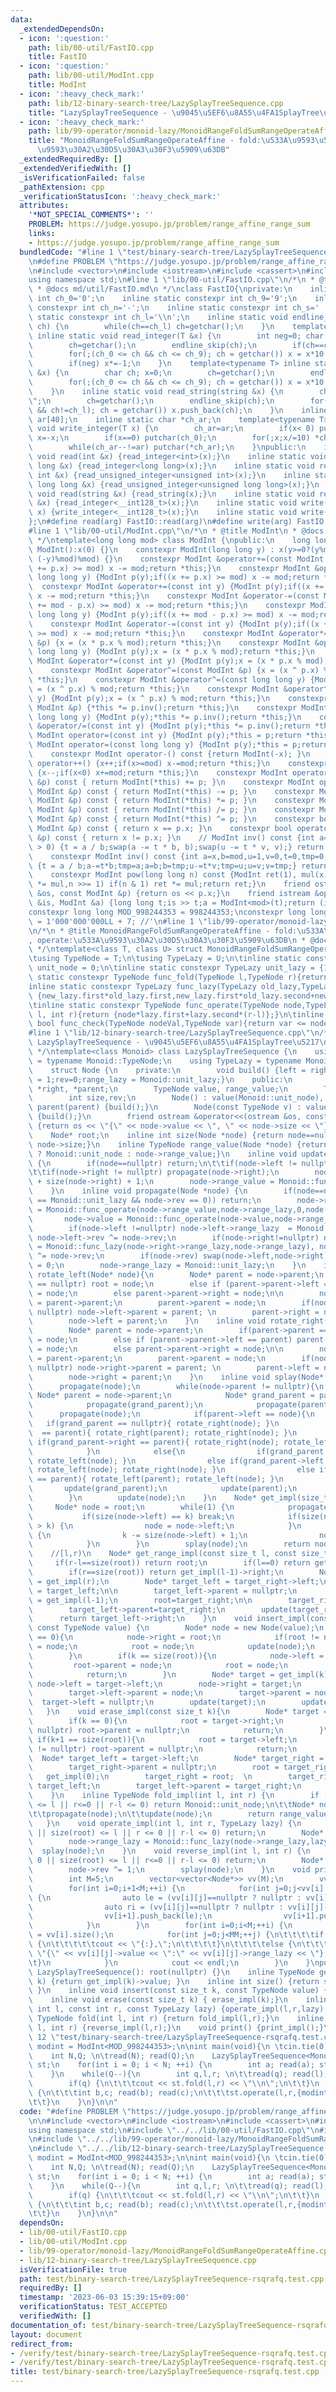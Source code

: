 ```yaml
---
data:
  _extendedDependsOn:
  - icon: ':question:'
    path: lib/00-util/FastIO.cpp
    title: FastIO
  - icon: ':question:'
    path: lib/00-util/ModInt.cpp
    title: ModInt
  - icon: ':heavy_check_mark:'
    path: lib/12-binary-search-tree/LazySplayTreeSequence.cpp
    title: "LazySplayTreeSequence - \u9045\u5EF6\u8A55\u4FA1SplayTree\u5217"
  - icon: ':heavy_check_mark:'
    path: lib/99-operator/monoid-lazy/MonoidRangeFoldSumRangeOperateAffine.cpp
    title: "MonoidRangeFoldSumRangeOperateAffine - fold:\u533A\u9593\u548C, operate:\u533A\
      \u9593\u30A2\u30D5\u30A3\u30F3\u5909\u63DB"
  _extendedRequiredBy: []
  _extendedVerifiedWith: []
  _isVerificationFailed: false
  _pathExtension: cpp
  _verificationStatusIcon: ':heavy_check_mark:'
  attributes:
    '*NOT_SPECIAL_COMMENTS*': ''
    PROBLEM: https://judge.yosupo.jp/problem/range_affine_range_sum
    links:
    - https://judge.yosupo.jp/problem/range_affine_range_sum
  bundledCode: "#line 1 \"test/binary-search-tree/LazySplayTreeSequence-rsqrafq.test.cpp\"\
    \n#define PROBLEM \"https://judge.yosupo.jp/problem/range_affine_range_sum\"\n\
    \n#include <vector>\n#include <iostream>\n#include <cassert>\n#include <queue>\n\
    using namespace std;\n#line 1 \"lib/00-util/FastIO.cpp\"\n/*\n * @title FastIO\n\
    \ * @docs md/util/FastIO.md\n */\nclass FastIO{\nprivate:\n    inline static constexpr\
    \ int ch_0='0';\n    inline static constexpr int ch_9='9';\n    inline static\
    \ constexpr int ch_n='-';\n    inline static constexpr int ch_s=' ';\n    inline\
    \ static constexpr int ch_l='\\n';\n    inline static void endline_skip(char&\
    \ ch) {\n        while(ch==ch_l) ch=getchar();\n    }\n    template<typename T>\
    \ inline static void read_integer(T &x) {\n        int neg=0; char ch; x=0;\n\
    \        ch=getchar();\n        endline_skip(ch);\n        if(ch==ch_n) neg=1,ch=getchar();\n\
    \        for(;(ch_0 <= ch && ch <= ch_9); ch = getchar()) x = x*10 + (ch-ch_0);\n\
    \        if(neg) x*=-1;\n    }\n    template<typename T> inline static void read_unsigned_integer(T\
    \ &x) {\n        char ch; x=0;\n        ch=getchar();\n        endline_skip(ch);\n\
    \        for(;(ch_0 <= ch && ch <= ch_9); ch = getchar()) x = x*10 + (ch-ch_0);\n\
    \    }\n    inline static void read_string(string &x) {\n        char ch; x=\"\
    \";\n        ch=getchar();\n        endline_skip(ch);\n        for(;(ch != ch_s\
    \ && ch!=ch_l); ch = getchar()) x.push_back(ch);\n    }\n    inline static char\
    \ ar[40];\n    inline static char *ch_ar;\n    template<typename T> inline static\
    \ void write_integer(T x) {\n        ch_ar=ar;\n        if(x< 0) putchar(ch_n),\
    \ x=-x;\n        if(x==0) putchar(ch_0);\n        for(;x;x/=10) *ch_ar++=(ch_0+x%10);\n\
    \        while(ch_ar--!=ar) putchar(*ch_ar);\n    }\npublic:\n    inline static\
    \ void read(int &x) {read_integer<int>(x);}\n    inline static void read(long\
    \ long &x) {read_integer<long long>(x);}\n    inline static void read(unsigned\
    \ int &x) {read_unsigned_integer<unsigned int>(x);}\n    inline static void read(unsigned\
    \ long long &x) {read_unsigned_integer<unsigned long long>(x);}\n    inline static\
    \ void read(string &x) {read_string(x);}\n    inline static void read(__int128_t\
    \ &x) {read_integer<__int128_t>(x);}\n    inline static void write(__int128_t\
    \ x) {write_integer<__int128_t>(x);}\n    inline static void write(char x) {putchar(x);}\n\
    };\n#define read(arg) FastIO::read(arg)\n#define write(arg) FastIO::write(arg)\n\
    #line 1 \"lib/00-util/ModInt.cpp\"\n/*\n * @title ModInt\n * @docs md/util/ModInt.md\n\
    \ */\ntemplate<long long mod> class ModInt {\npublic:\n    long long x;\n    constexpr\
    \ ModInt():x(0) {}\n    constexpr ModInt(long long y) : x(y>=0?(y%mod): (mod -\
    \ (-y)%mod)%mod) {}\n    constexpr ModInt &operator+=(const ModInt &p) {if((x\
    \ += p.x) >= mod) x -= mod;return *this;}\n    constexpr ModInt &operator+=(const\
    \ long long y) {ModInt p(y);if((x += p.x) >= mod) x -= mod;return *this;}\n  \
    \  constexpr ModInt &operator+=(const int y) {ModInt p(y);if((x += p.x) >= mod)\
    \ x -= mod;return *this;}\n    constexpr ModInt &operator-=(const ModInt &p) {if((x\
    \ += mod - p.x) >= mod) x -= mod;return *this;}\n    constexpr ModInt &operator-=(const\
    \ long long y) {ModInt p(y);if((x += mod - p.x) >= mod) x -= mod;return *this;}\n\
    \    constexpr ModInt &operator-=(const int y) {ModInt p(y);if((x += mod - p.x)\
    \ >= mod) x -= mod;return *this;}\n    constexpr ModInt &operator*=(const ModInt\
    \ &p) {x = (x * p.x % mod);return *this;}\n    constexpr ModInt &operator*=(const\
    \ long long y) {ModInt p(y);x = (x * p.x % mod);return *this;}\n    constexpr\
    \ ModInt &operator*=(const int y) {ModInt p(y);x = (x * p.x % mod);return *this;}\n\
    \    constexpr ModInt &operator^=(const ModInt &p) {x = (x ^ p.x) % mod;return\
    \ *this;}\n    constexpr ModInt &operator^=(const long long y) {ModInt p(y);x\
    \ = (x ^ p.x) % mod;return *this;}\n    constexpr ModInt &operator^=(const int\
    \ y) {ModInt p(y);x = (x ^ p.x) % mod;return *this;}\n    constexpr ModInt &operator/=(const\
    \ ModInt &p) {*this *= p.inv();return *this;}\n    constexpr ModInt &operator/=(const\
    \ long long y) {ModInt p(y);*this *= p.inv();return *this;}\n    constexpr ModInt\
    \ &operator/=(const int y) {ModInt p(y);*this *= p.inv();return *this;}\n    constexpr\
    \ ModInt operator=(const int y) {ModInt p(y);*this = p;return *this;}\n    constexpr\
    \ ModInt operator=(const long long y) {ModInt p(y);*this = p;return *this;}\n\
    \    constexpr ModInt operator-() const {return ModInt(-x); }\n    constexpr ModInt\
    \ operator++() {x++;if(x>=mod) x-=mod;return *this;}\n    constexpr ModInt operator--()\
    \ {x--;if(x<0) x+=mod;return *this;}\n    constexpr ModInt operator+(const ModInt\
    \ &p) const { return ModInt(*this) += p; }\n    constexpr ModInt operator-(const\
    \ ModInt &p) const { return ModInt(*this) -= p; }\n    constexpr ModInt operator*(const\
    \ ModInt &p) const { return ModInt(*this) *= p; }\n    constexpr ModInt operator/(const\
    \ ModInt &p) const { return ModInt(*this) /= p; }\n    constexpr ModInt operator^(const\
    \ ModInt &p) const { return ModInt(*this) ^= p; }\n    constexpr bool operator==(const\
    \ ModInt &p) const { return x == p.x; }\n    constexpr bool operator!=(const ModInt\
    \ &p) const { return x != p.x; }\n    // ModInt inv() const {int a=x,b=mod,u=1,v=0,t;while(b\
    \ > 0) {t = a / b;swap(a -= t * b, b);swap(u -= t * v, v);} return ModInt(u);}\n\
    \    constexpr ModInt inv() const {int a=x,b=mod,u=1,v=0,t=0,tmp=0;while(b > 0)\
    \ {t = a / b;a-=t*b;tmp=a;a=b;b=tmp;u-=t*v;tmp=u;u=v;v=tmp;} return ModInt(u);}\n\
    \    constexpr ModInt pow(long long n) const {ModInt ret(1), mul(x);for(;n > 0;mul\
    \ *= mul,n >>= 1) if(n & 1) ret *= mul;return ret;}\n    friend ostream &operator<<(ostream\
    \ &os, const ModInt &p) {return os << p.x;}\n    friend istream &operator>>(istream\
    \ &is, ModInt &a) {long long t;is >> t;a = ModInt<mod>(t);return (is);}\n};\n\
    constexpr long long MOD_998244353 = 998244353;\nconstexpr long long MOD_1000000007\
    \ = 1'000'000'000LL + 7; //'\n#line 1 \"lib/99-operator/monoid-lazy/MonoidRangeFoldSumRangeOperateAffine.cpp\"\
    \n/*\n * @title MonoidRangeFoldSumRangeOperateAffine - fold:\u533A\u9593\u548C\
    , operate:\u533A\u9593\u30A2\u30D5\u30A3\u30F3\u5909\u63DB\n * @docs md/operator/monoid-lazy/MonoidRangeSumRangeAffine.md\n\
    \ */\ntemplate<class T, class U> struct MonoidRangeFoldSumRangeOperateAffine {\n\
    \tusing TypeNode = T;\n\tusing TypeLazy = U;\n\tinline static constexpr TypeNode\
    \ unit_node = 0;\n\tinline static constexpr TypeLazy unit_lazy = {1,0};\n\tinline\
    \ static constexpr TypeNode func_fold(TypeNode l,TypeNode r){return l+r;}\n\t\
    inline static constexpr TypeLazy func_lazy(TypeLazy old_lazy,TypeLazy new_lazy){return\
    \ {new_lazy.first*old_lazy.first,new_lazy.first*old_lazy.second+new_lazy.second};}\n\
    \tinline static constexpr TypeNode func_operate(TypeNode node,TypeLazy lazy,int\
    \ l, int r){return {node*lazy.first+lazy.second*(r-l)};}\n\tinline static constexpr\
    \ bool func_check(TypeNode nodeVal,TypeNode var){return var <= nodeVal;}\n};\n\
    #line 1 \"lib/12-binary-search-tree/LazySplayTreeSequence.cpp\"\n/*\n * @title\
    \ LazySplayTreeSequence - \u9045\u5EF6\u8A55\u4FA1SplayTree\u5217\n * @docs md/binary-search-tree/LazySplayTreeSequence.md\n\
    \ */\ntemplate<class Monoid> class LazySplayTreeSequence {\n    using TypeNode\
    \ = typename Monoid::TypeNode;\n    using TypeLazy = typename Monoid::TypeLazy;\n\
    \    struct Node {\n    private:\n        void build() {left = right = nullptr;size\
    \ = 1;rev=0;range_lazy = Monoid::unit_lazy;}\n    public:\n        Node *left,\
    \ *right, *parent;\n        TypeNode value, range_value;\n        TypeLazy range_lazy;\n\
    \        int size,rev;\n        Node() : value(Monoid::unit_node), range_value(Monoid::unit_node),\
    \ parent(parent) {build();}\n        Node(const TypeNode v) : value(v),range_value(v)\
    \ {build();}\n        friend ostream &operator<<(ostream &os, const Node* node)\
    \ {return os << \"{\" << node->value << \", \" << node->size << \"}\";}\n    };\n\
    \    Node* root;\n    inline int size(Node *node) {return node==nullptr ? 0 :\
    \ node->size;}\n    inline TypeNode range_value(Node *node) {return node==nullptr\
    \ ? Monoid::unit_node : node->range_value;}\n    inline void update(Node *node)\
    \ {\n        if(node==nullptr) return;\n\t\tif(node->left != nullptr) propagate(node->left);\n\
    \t\tif(node->right != nullptr) propagate(node->right);\n        node->size = size(node->left)\
    \ + size(node->right) + 1;\n        node->range_value = Monoid::func_fold(Monoid::func_fold(range_value(node->left),node->value),range_value(node->right));\n\
    \    }\n    inline void propagate(Node *node) {\n        if(node==nullptr || (node->range_lazy\
    \ == Monoid::unit_lazy && node->rev == 0)) return;\n        node->range_value\
    \ = Monoid::func_operate(node->range_value,node->range_lazy,0,node->size);\n \
    \       node->value = Monoid::func_operate(node->value,node->range_lazy,0,1);\n\
    \        if(node->left !=nullptr) node->left->range_lazy  = Monoid::func_lazy(node->left->range_lazy,node->range_lazy),\
    \ node->left->rev ^= node->rev;\n        if(node->right!=nullptr) node->right->range_lazy\
    \ = Monoid::func_lazy(node->right->range_lazy,node->range_lazy), node->right->rev\
    \ ^= node->rev;\n        if(node->rev) swap(node->left,node->right), node->rev\
    \ = 0;\n        node->range_lazy = Monoid::unit_lazy;\n    }\n    inline void\
    \ rotate_left(Node* node){\n        Node* parent = node->parent;\n        if(parent->parent\
    \ == nullptr) root = node;\n        else if (parent->parent->left == parent) parent->parent->left\
    \ = node;\n        else parent->parent->right = node;\n\n        node->parent\
    \ = parent->parent;\n        parent->parent = node;\n        if(node->left !=\
    \ nullptr) node->left->parent = parent; \n        parent->right = node->left;\n\
    \        node->left = parent;\n    }\n    inline void rotate_right(Node* node){\n\
    \        Node* parent = node->parent;\n        if(parent->parent == nullptr) root\
    \ = node;\n        else if (parent->parent->left == parent) parent->parent->left\
    \ = node;\n        else parent->parent->right = node;\n\n        node->parent\
    \ = parent->parent;\n        parent->parent = node;\n        if(node->right !=\
    \ nullptr) node->right->parent = parent; \n        parent->left = node->right;\n\
    \        node->right = parent;\n    }\n    inline void splay(Node* node){\n  \
    \      propagate(node);\n        while(node->parent != nullptr){\n           \
    \ Node* parent = node->parent;\n            Node* grand_parent = parent->parent;\n\
    \            propagate(grand_parent);\n            propagate(parent);\n      \
    \      propagate(node);\n            if(parent->left == node){\n             \
    \   if(grand_parent == nullptr){ rotate_right(node); }\n                else if(grand_parent->left\
    \  == parent){ rotate_right(parent); rotate_right(node); }\n                else\
    \ if(grand_parent->right == parent){ rotate_right(node); rotate_left(node); }\n\
    \            }\n            else{\n                if(grand_parent == nullptr){\
    \ rotate_left(node); }\n                else if(grand_parent->left  == parent){\
    \ rotate_left(node); rotate_right(node); }\n                else if(grand_parent->right\
    \ == parent){ rotate_left(parent); rotate_left(node); }\n            }\n     \
    \       update(grand_parent);\n            update(parent);\n            update(node);\n\
    \        }\n        update(node);\n    }\n    Node* get_impl(size_t k) {\n   \
    \     Node* node = root;\n        while(1) {\n            propagate(node);\n \
    \           if(size(node->left) == k) break;\n            if(size(node->left)\
    \ > k) {\n                node = node->left;\n            }\n            else\
    \ {\n                k -= size(node->left) + 1;\n                node = node->right;\n\
    \            }\n        }\n        splay(node);\n        return node;\n    }\n\
    \    //[l,r)\n    Node* get_range_impl(const size_t l, const size_t r) {\n   \
    \     if(r-l==size(root)) return root;\n        if(l==0) return get_impl(r)->left;\n\
    \        if(r==size(root)) return get_impl(l-1)->right;\n        Node* target_right\
    \ = get_impl(r);\n        Node* target_left = target_right->left;\n        root\
    \ = target_left;\n\n        target_left->parent = nullptr;\n        target_left\
    \ = get_impl(l-1);\n        root=target_right;\n\n        target_right->left=target_left;\n\
    \        target_left->parent=target_right;\n        update(target_right);\n  \
    \      return target_left->right;\n    }\n    void insert_impl(const size_t k,\
    \ const TypeNode value) {\n        Node* node = new Node(value);\n        if(k\
    \ == 0){\n            node->right = root;\n            if(root != nullptr) root->parent\
    \ = node;\n            root = node;\n            update(node);\n            return;\n\
    \        }\n        if(k == size(root)){\n            node->left = root;\n   \
    \         root->parent = node;\n            root = node;\n            update(node);\n\
    \            return;\n        }\n        Node* target = get_impl(k);\n       \
    \ node->left = target->left;\n        node->right = target;\n        root = node;\n\
    \        target->left->parent = node;\n        target->parent = node;\n      \
    \  target->left = nullptr;\n        update(target);\n        update(node);\n \
    \   }\n    void erase_impl(const size_t k){\n        Node* target = get_impl(k);\n\
    \        if(k == 0){\n            root = target->right;\n            if(root !=\
    \ nullptr) root->parent = nullptr;\n            return;\n        }\n        else\
    \ if(k+1 == size(root)){\n            root = target->left;\n            if(root\
    \ != nullptr) root->parent = nullptr;\n            return;\n        }\n      \
    \  Node* target_left = target->left;\n        Node* target_right = target->right;\n\
    \        target_right->parent = nullptr;\n        root = target_right;\n     \
    \   get_impl(0);\n        target_right = root;  \n        target_right->left =\
    \ target_left;\n        target_left->parent = target_right;\n        update(target_right);\n\
    \    }\n    inline TypeNode fold_impl(int l, int r) {\n        if (l < 0 || size(root)\
    \ <= l || r<=0 || r-l <= 0) return Monoid::unit_node;\n\t\tNode* node=get_range_impl(l,r);\n\
    \t\tpropagate(node);\n\t\tupdate(node);\n        return range_value(node);\n \
    \   }\n    void operate_impl(int l, int r, TypeLazy lazy) {\n        if(l < 0\
    \ || size(root) <= l || r <= 0 || r-l <= 0) return;\n        Node* node=get_range_impl(l,r);\n\
    \        node->range_lazy = Monoid::func_lazy(node->range_lazy,lazy);\n      \
    \  splay(node);\n    }\n    void reverse_impl(int l, int r) {\n        if (l <\
    \ 0 || size(root) <= l || r<=0 || r-l <= 0) return;\n        Node* node=get_range_impl(l,r);\n\
    \        node->rev ^= 1;\n        splay(node);\n    }\n    void print_impl() {\n\
    \        int M=5;\n        vector<vector<Node*>> vv(M);\n        vv[0].push_back(root);\n\
    \        for(int i=0;i+1<M;++i) {\n            for(int j=0;j<vv[i].size();++j)\
    \ {\n                auto le = (vv[i][j]==nullptr ? nullptr : vv[i][j]->left);\n\
    \                auto ri = (vv[i][j]==nullptr ? nullptr : vv[i][j]->right);\n\
    \                vv[i+1].push_back(le);\n                vv[i+1].push_back(ri);\n\
    \            }\n        }\n        for(int i=0;i<M;++i) {\n            int MM\
    \ = vv[i].size();\n            for(int j=0;j<MM;++j) {\n\t\t\t\tif(vv[i][j]==nullptr)\
    \ {\n\t\t\t\t\tcout << \"{:},\";\n\t\t\t\t}\n\t\t\t\telse {\n\t\t\t\t\tcout <<\
    \ \"{\" << vv[i][j]->value << \":\" << vv[i][j]->range_lazy << \"}, \";\n\t\t\t\
    \t}\n            }\n            cout << endl;\n        }\n    }\npublic:\n   \
    \ LazySplayTreeSequence(): root(nullptr) {}\n    inline TypeNode get(const size_t\
    \ k) {return get_impl(k)->value; }\n    inline int size() {return size(root);\
    \ }\n    inline void insert(const size_t k, const TypeNode value) {insert_impl(k,value);}\n\
    \    inline void erase(const size_t k) { erase_impl(k);}\n    inline void operate(const\
    \ int l, const int r, const TypeLazy lazy) {operate_impl(l,r,lazy);}\n    inline\
    \ TypeNode fold(int l, int r) {return fold_impl(l,r);}\n    inline void reverse(int\
    \ l, int r) {reverse_impl(l,r);}\n    void print() {print_impl();}\n};\n#line\
    \ 12 \"test/binary-search-tree/LazySplayTreeSequence-rsqrafq.test.cpp\"\n\nusing\
    \ modint = ModInt<MOD_998244353>;\n\nint main(void){\n \tcin.tie(0);ios::sync_with_stdio(false);\n\
    \    int N,Q; \n\tread(N); read(Q);\n    LazySplayTreeSequence<MonoidRangeFoldSumRangeOperateAffine<modint,pair<modint,modint>>>\
    \ st;\n    for(int i = 0; i < N; ++i) {\n        int a; read(a); st.insert(i,a);\n\
    \    }\n    while(Q--){\n        int q,l,r; \n\t\tread(q); read(l); read(r);\n\
    \        if(q) {\n\t\t\tcout << st.fold(l,r) << \"\\n\";\n\t\t}\n        else\
    \ {\n\t\t\tint b,c; read(b); read(c);\n\t\t\tst.operate(l,r,{modint(b),modint(c)});\n\
    \t\t}\n    }\n}\n\n"
  code: "#define PROBLEM \"https://judge.yosupo.jp/problem/range_affine_range_sum\"\
    \n\n#include <vector>\n#include <iostream>\n#include <cassert>\n#include <queue>\n\
    using namespace std;\n#include \"../../lib/00-util/FastIO.cpp\"\n#include \"../../lib/00-util/ModInt.cpp\"\
    \n#include \"../../lib/99-operator/monoid-lazy/MonoidRangeFoldSumRangeOperateAffine.cpp\"\
    \n#include \"../../lib/12-binary-search-tree/LazySplayTreeSequence.cpp\"\n\nusing\
    \ modint = ModInt<MOD_998244353>;\n\nint main(void){\n \tcin.tie(0);ios::sync_with_stdio(false);\n\
    \    int N,Q; \n\tread(N); read(Q);\n    LazySplayTreeSequence<MonoidRangeFoldSumRangeOperateAffine<modint,pair<modint,modint>>>\
    \ st;\n    for(int i = 0; i < N; ++i) {\n        int a; read(a); st.insert(i,a);\n\
    \    }\n    while(Q--){\n        int q,l,r; \n\t\tread(q); read(l); read(r);\n\
    \        if(q) {\n\t\t\tcout << st.fold(l,r) << \"\\n\";\n\t\t}\n        else\
    \ {\n\t\t\tint b,c; read(b); read(c);\n\t\t\tst.operate(l,r,{modint(b),modint(c)});\n\
    \t\t}\n    }\n}\n\n"
  dependsOn:
  - lib/00-util/FastIO.cpp
  - lib/00-util/ModInt.cpp
  - lib/99-operator/monoid-lazy/MonoidRangeFoldSumRangeOperateAffine.cpp
  - lib/12-binary-search-tree/LazySplayTreeSequence.cpp
  isVerificationFile: true
  path: test/binary-search-tree/LazySplayTreeSequence-rsqrafq.test.cpp
  requiredBy: []
  timestamp: '2023-06-03 15:39:15+09:00'
  verificationStatus: TEST_ACCEPTED
  verifiedWith: []
documentation_of: test/binary-search-tree/LazySplayTreeSequence-rsqrafq.test.cpp
layout: document
redirect_from:
- /verify/test/binary-search-tree/LazySplayTreeSequence-rsqrafq.test.cpp
- /verify/test/binary-search-tree/LazySplayTreeSequence-rsqrafq.test.cpp.html
title: test/binary-search-tree/LazySplayTreeSequence-rsqrafq.test.cpp
---
```

